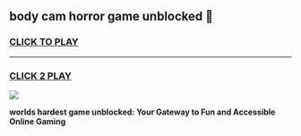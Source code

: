 
## body cam horror game unblocked 👋
<h3>
<a href="https://premium.freeplayer.one?title=body_cam_horror_game_unblocked&ref=13F">CLICK TO PLAY</a></h3>
<hr>

<h3>
<a href="https://premium.freeplayer.one?title=body_cam_horror_game_unblocked&ref=13F">CLICK 2 PLAY</a>
  
</h3>

<a href="https://premium.freeplayer.one?title=body_cam_horror_game_unblocked&ref=12F/"><img src="https://clearcache.store/games.png"></a>


**worlds hardest game unblocked: Your Gateway to Fun and Accessible Online Gaming**
